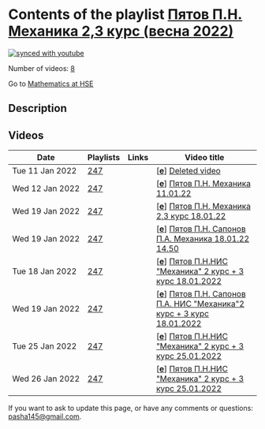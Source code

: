 # Contents of the playlist [Пятов П.Н. Механика 2,3 курс (весна 2022)](https://www.youtube.com/playlist?list=PLq3E5oubNNoBf-V1kHaCfz-283abFNBJq)

[![synced with youtube](https://img.shields.io/github/last-commit/mathphysschool/mathphysschool.github.io/autoupdate1?label=synced%20with%20youtube)](https://github.com/mathphysschool/mathphysschool.github.io/commits/autoupdate1)

Number of videos: [8](#videos)

Go to [Mathematics at HSE](../README.md)

## Description



## Videos

|Date|Playlists|Links|Video title|
|---|---|---|---|
| Tue&nbsp;11&nbsp;Jan&nbsp;2022 | [247](../playlists/247 "Пятов П.Н. Механика 2,3 курс (весна 2022)") |  | [[**e**](https://studio.youtube.com/video/lVDbG6Iszq8/edit "Edit")] [Deleted video](https://www.youtube.com/watch?v=lVDbG6Iszq8&list=PLq3E5oubNNoBf-V1kHaCfz-283abFNBJq "This video is unavailable.") |
| Wed&nbsp;12&nbsp;Jan&nbsp;2022 | [247](../playlists/247 "Пятов П.Н. Механика 2,3 курс (весна 2022)") |  | [[**e**](https://studio.youtube.com/video/vgQnosmTgNE/edit "Edit")] [Пятов П.Н. Механика 11.01.22](https://www.youtube.com/watch?v=vgQnosmTgNE&list=PLq3E5oubNNoBf-V1kHaCfz-283abFNBJq) |
| Wed&nbsp;19&nbsp;Jan&nbsp;2022 | [247](../playlists/247 "Пятов П.Н. Механика 2,3 курс (весна 2022)") |  | [[**e**](https://studio.youtube.com/video/Ak96EH-pAJU/edit "Edit")] [Пятов П.Н. Механика 2,3 курс 18.01.22](https://www.youtube.com/watch?v=Ak96EH-pAJU&list=PLq3E5oubNNoBf-V1kHaCfz-283abFNBJq) |
| Wed&nbsp;19&nbsp;Jan&nbsp;2022 | [247](../playlists/247 "Пятов П.Н. Механика 2,3 курс (весна 2022)") |  | [[**e**](https://studio.youtube.com/video/aIoaq7zBlJQ/edit "Edit")] [Пятов П.Н. Сапонов П.А. Механика 18.01.22 14.50](https://www.youtube.com/watch?v=aIoaq7zBlJQ&list=PLq3E5oubNNoBf-V1kHaCfz-283abFNBJq) |
| Tue&nbsp;18&nbsp;Jan&nbsp;2022 | [247](../playlists/247 "Пятов П.Н. Механика 2,3 курс (весна 2022)") |  | [[**e**](https://studio.youtube.com/video/7mvvcGvM374/edit "Edit")] [Пятов П.Н.НИС &#34;Механика&#34; 2 курс + 3 курс 18.01.2022](https://www.youtube.com/watch?v=7mvvcGvM374&list=PLq3E5oubNNoBf-V1kHaCfz-283abFNBJq) |
| Wed&nbsp;19&nbsp;Jan&nbsp;2022 | [247](../playlists/247 "Пятов П.Н. Механика 2,3 курс (весна 2022)") |  | [[**e**](https://studio.youtube.com/video/xAonP0sDaoE/edit "Edit")] [Пятов П.Н. Сапонов П.А. НИС &#34;Механика&#34;2 курс + 3 курс 18.01.2022](https://www.youtube.com/watch?v=xAonP0sDaoE&list=PLq3E5oubNNoBf-V1kHaCfz-283abFNBJq) |
| Tue&nbsp;25&nbsp;Jan&nbsp;2022 | [247](../playlists/247 "Пятов П.Н. Механика 2,3 курс (весна 2022)") |  | [[**e**](https://studio.youtube.com/video/rSeL0_ykZgQ/edit "Edit")] [Пятов П.Н.НИС &#34;Механика&#34; 2 курс + 3 курс 25.01.2022](https://www.youtube.com/watch?v=rSeL0_ykZgQ&list=PLq3E5oubNNoBf-V1kHaCfz-283abFNBJq) |
| Wed&nbsp;26&nbsp;Jan&nbsp;2022 | [247](../playlists/247 "Пятов П.Н. Механика 2,3 курс (весна 2022)") |  | [[**e**](https://studio.youtube.com/video/oGnq0lJZScg/edit "Edit")] [Пятов П.Н.НИС &#34;Механика&#34; 2 курс + 3 курс 25.01.2022](https://www.youtube.com/watch?v=oGnq0lJZScg&list=PLq3E5oubNNoBf-V1kHaCfz-283abFNBJq) |


 If you want to ask to update this page, or have any comments or questions: <pasha145@gmail.com>.